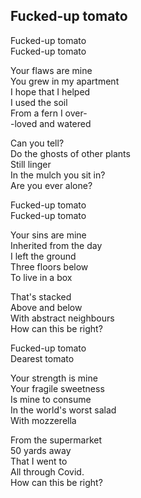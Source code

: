 ## Fucked-up tomato

Fucked-up tomato  
Fucked-up tomato  

Your flaws are mine  
You grew in my apartment  
I hope that I helped  
I used the soil  
From a fern I over-  
-loved and watered  

Can you tell?  
Do the ghosts of other plants  
Still linger  
In the mulch you sit in?  
Are you ever alone?  

Fucked-up tomato  
Fucked-up tomato  

Your sins are mine  
Inherited from the day  
I left the ground  
Three floors below  
To live in a box  

That's stacked  
Above and below  
With abstract neighbours  
How can this be right?  

Fucked-up tomato  
Dearest tomato  

Your strength is mine  
Your fragile sweetness  
Is mine to consume  
In the world's worst salad  
With mozzerella  

From the supermarket  
50 yards away  
That I went to  
All through Covid.  
How can this be right?  

